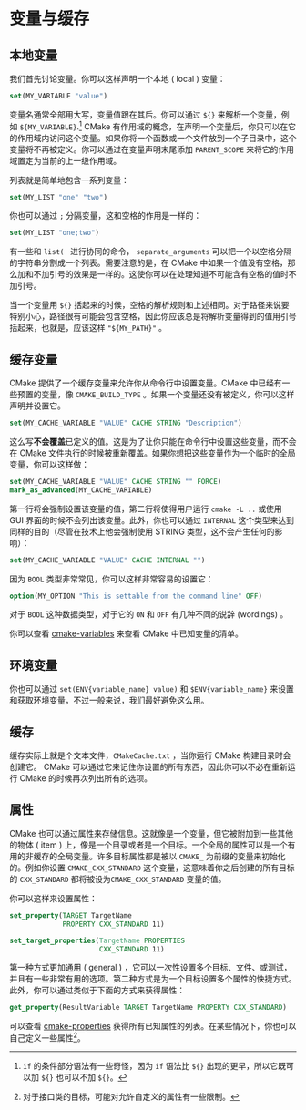 # 变量与缓存

## 本地变量

我们首先讨论变量。你可以这样声明一个本地 ( local ) 变量：

```CMake
set(MY_VARIABLE "value")
```

变量名通常全部用大写，变量值跟在其后。你可以通过 `${}` 来解析一个变量，例如 `${MY_VARIABLE}`.[^1] CMake 有作用域的概念，在声明一个变量后，你只可以在它的作用域内访问这个变量。如果你将一个函数或一个文件放到一个子目录中，这个变量将不再被定义。你可以通过在变量声明末尾添加 `PARENT_SCOPE` 来将它的作用域置定为当前的上一级作用域。

列表就是简单地包含一系列变量：

```cmake
set(MY_LIST "one" "two")
```

你也可以通过 `;` 分隔变量，这和空格的作用是一样的：

```cmake
set(MY_LIST "one;two")
```

有一些和 `list( ` 进行协同的命令， `separate_arguments` 可以把一个以空格分隔的字符串分割成一个列表。需要注意的是，在 CMake 中如果一个值没有空格，那么加和不加引号的效果是一样的。这使你可以在处理知道不可能含有空格的值时不加引号。

当一个变量用 `${}` 括起来的时候，空格的解析规则和上述相同。对于路径来说要特别小心，路径很有可能会包含空格，因此你应该总是将解析变量得到的值用引号括起来，也就是，应该这样 `"${MY_PATH}"` 。

## 缓存变量

CMake 提供了一个缓存变量来允许你从命令行中设置变量。CMake 中已经有一些预置的变量，像 `CMAKE_BUILD_TYPE` 。如果一个变量还没有被定义，你可以这样声明并设置它。

```cmake
set(MY_CACHE_VARIABLE "VALUE" CACHE STRING "Description")
```

这么写**不会覆盖**已定义的值。这是为了让你只能在命令行中设置这些变量，而不会在 CMake 文件执行的时候被重新覆盖。如果你想把这些变量作为一个临时的全局变量，你可以这样做：

```cmake
set(MY_CACHE_VARIABLE "VALUE" CACHE STRING "" FORCE)
mark_as_advanced(MY_CACHE_VARIABLE)
```

第一行将会强制设置该变量的值，第二行将使得用户运行 `cmake -L ..` 或使用 GUI 界面的时候不会列出该变量。此外，你也可以通过 `INTERNAL` 这个类型来达到同样的目的（尽管在技术上他会强制使用 STRING 类型，这不会产生任何的影响）：

```cmake
set(MY_CACHE_VARIABLE "VALUE" CACHE INTERNAL "")
```

因为 `BOOL` 类型非常常见，你可以这样非常容易的设置它：

```cmake
option(MY_OPTION "This is settable from the command line" OFF)
```

对于 `BOOL` 这种数据类型，对于它的 `ON` 和 `OFF` 有几种不同的说辞 (wordings) 。

你可以查看 [cmake-variables] 来查看 CMake 中已知变量的清单。

## 环境变量

你也可以通过 `set(ENV{variable_name} value)` 和 `$ENV{variable_name}` 来设置和获取环境变量，不过一般来说，我们最好避免这么用。

## 缓存

缓存实际上就是个文本文件，`CMakeCache.txt` ，当你运行 CMake 构建目录时会创建它。 CMake 可以通过它来记住你设置的所有东西，因此你可以不必在重新运行 CMake 的时候再次列出所有的选项。

## 属性

CMake 也可以通过属性来存储信息。这就像是一个变量，但它被附加到一些其他的物体 ( item ) 上，像是一个目录或者是一个目标。一个全局的属性可以是一个有用的非缓存的全局变量。许多目标属性都是被以 `CMAKE_` 为前缀的变量来初始化的。例如你设置 `CMAKE_CXX_STANDARD` 这个变量，这意味着你之后创建的所有目标的 `CXX_STANDARD` 都将被设为`CMAKE_CXX_STANDARD` 变量的值。

你可以这样来设置属性：

```cmake
set_property(TARGET TargetName
             PROPERTY CXX_STANDARD 11)

set_target_properties(TargetName PROPERTIES
                      CXX_STANDARD 11)
```

第一种方式更加通用 ( general ) ，它可以一次性设置多个目标、文件、或测试，并且有一些非常有用的选项。第二种方式是为一个目标设置多个属性的快捷方式。此外，你可以通过类似于下面的方式来获得属性：

```cmake
get_property(ResultVariable TARGET TargetName PROPERTY CXX_STANDARD)
```

可以查看 [cmake-properties] 获得所有已知属性的列表。在某些情况下，你也可以自己定义一些属性[^2]。

[cmake-properties]: https://cmake.org/cmake/help/latest/manual/cmake-properties.7.html
[cmake-variables]: https://cmake.org/cmake/help/latest/manual/cmake-variables.7.html

[^1]: `if` 的条件部分语法有一些奇怪，因为 `if` 语法比 `${}` 出现的更早，所以它既可以加 `${}` 也可以不加 `${}`。
[^2]: 对于接口类的目标，可能对允许自定义的属性有一些限制。
